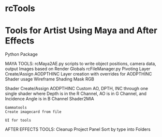rcTools
=======
Tools for Artist Using Maya and After Effects
========
Python Package 


MAYA TOOLS:
  rcMaya2AE.py
    scripts to write object positions, camera data, output Images based on Render Globals
  rcFileManager.py
  Pivoting
  Layer Create/Assign
    AODPTHINC
      Layer creation with overrides for AODPTHINC Shader usage 
    Wireframe Shading 
    Mask RGB 
      
  Shader Create/Assign
    AODPTHINC
      Custom AO, DPTH, INC through one single shader where Depth is in the R Channel, 
      AO is in G Channel, 
      and Incidence Angle is in B Channel
    Shader2MIA 
      
    Gammatools
    Create imagecard from file 
    
    UI for tools 
    
AFTER EFFECTS TOOLS:
    Cleanup Project Panel 
      Sort by type into Folders 
      

